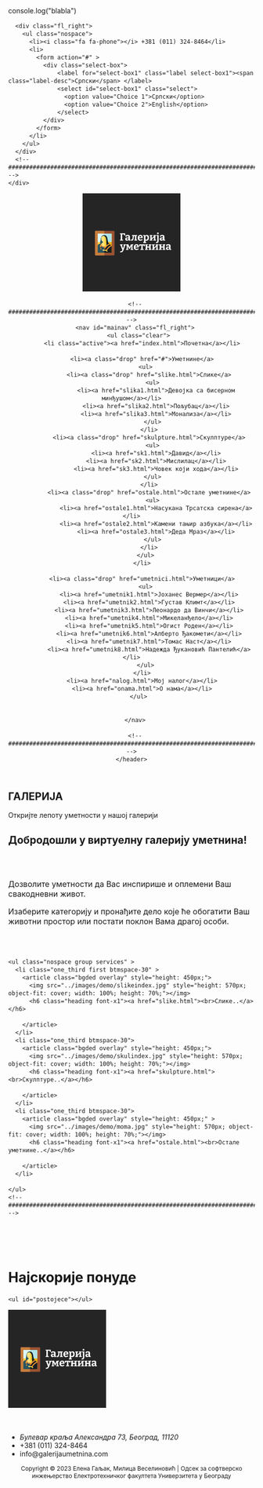 <!DOCTYPE html>

<html lang="">
<head>
<title>Галерија уметнина</title>
<meta charset="utf-8">
<meta name="viewport" content="width=device-width, initial-scale=1.0, maximum-scale=1.0, user-scalable=no">
<link rel="stylesheet" href="../layout/bootstrap.min.css">
<link href="../layout/styles/layout.css" rel="stylesheet" type="text/css" media="all">

<script src="../js/jquery.min.js"></script>
<script src="../js/jquery-3.7.0.min.js"></script>
<script src="../js/index.js"></script>
<script src="../js/pocetna.js"></script>


</head>
<body id="top">
console.log("blabla")
<div class="bgded overlay" style="background-image:url('../slike/poz2.jpg'); background-size: cover; background-position: center; "> 
  <!-- ################################################################################################ -->
  <div class="wrapper row0">
    <div id="topbar" class="hoc clear"> 
      <!-- ################################################################################################ -->
      
      <div class="fl_right">
        <ul class="nospace">
          <li><i class="fa fa-phone"></i> +381 (011) 324-8464</li>
          <li>
            <form action="#" >
              <div class="select-box">
                  <label for="select-box1" class="label select-box1"><span class="label-desc">Српски</span> </label>
                  <select id="select-box1" class="select">
                    <option value="Choice 1">Српски</option>
                    <option value="Choice 2">English</option>
                  </select>
              </div>
            </form>
          </li>
        </ul>
      </div>
      <!-- ################################################################################################ -->
    </div>
  </div>
  <!-- ################################################################################################ -->
  <!-- ################################################################################################ -->
  <!-- ################################################################################################ -->
  <div class="wrapper row1">
    <header id="header" class="hoc clear"> 
      <!-- ################################################################################################ -->
        <a href="index.html"><img src="../slike/logo4.png" id="logo-image"></a>
        
      
      <!-- ################################################################################################ -->
      <nav id="mainav" class="fl_right">
        <ul class="clear">
          <li class="active"><a href="index.html">Почетна</a></li>
          
          <li><a class="drop" href="#">Уметнине</a>
            <ul>
              <li><a class="drop" href="slike.html">Слике</a>
                <ul>
                  <li><a href="slika1.html">Девојка сa бисерном минђушом</a></li>
                  <li><a href="slika2.html">Пољубац</a></li>
                  <li><a href="slika3.html">Монализа</a></li>
                </ul>
              </li>
              <li><a class="drop" href="skulpture.html">Скулптуре</a>
                <ul>
                  <li><a href="sk1.html">Давид</a></li>
                  <li><a href="sk2.html">Мислилац</a></li>
                  <li><a href="sk3.html">Човек који хода</a></li>
                </ul>
              </li>
              <li><a class="drop" href="ostale.html">Остале уметнине</a>
                <ul>
                  <li><a href="ostale1.html">Насукана Трсатска сирена</a></li>
                  <li><a href="ostale2.html">Камени тањир азбука</a></li>
                  <li><a href="ostale3.html">Деда Mраз</a></li>
                </ul>
              </li>
            </ul>
          </li>

          <li><a class="drop" href="umetnici.html">Уметници</a>
            <ul>
              <li><a href="umetnik1.html">Јоханес Вермер</a></li>
              <li><a href="umetnik2.html">Густав Климт</a></li>
              <li><a href="umetnik3.html">Леонардо да Винчи</a></li>
              <li><a href="umetnik4.html">Микеланђело</a></li>
              <li><a href="umetnik5.html">Огист Роден</a></li>
              <li><a href="umetnik6.html">Алберто Ђакомети</a></li>
              <li><a href="umetnik7.html">Томас Наст</a></li>
              <li><a href="umetnik8.html">Надежда Ђукановић Пантелић</a></li>
            </ul>
          </li>
          <li><a href="nalog.html">Мој налог</a></li>
          <li><a href="onama.html">О нама</a></li>
        </ul>

       
      </nav>
      
      <!-- ################################################################################################ -->
    </header>
    
  </div>
  <!-- ################################################################################################ -->
  <!-- ################################################################################################ -->
  <!-- ################################################################################################ -->
  <div class="wrapper">
    <div id="pageintro" class="hoc clear"> 
      <!-- ################################################################################################ -->
      <article>
        <div>
         <!-- <p class="heading">ГАЛЕРИЈА</p>-->
          <h2 class="heading">ГАЛЕРИЈА</h2>
          <p class="heading">Откријте лепоту уметности у нашој галерији</p>
        </div>
        <footer>
          <!--<ul class="nospace inline pushright">
            <li>
              <a href="https://drive.google.com/file/d/0BwufrjuWVdV-MzZOYTdaN2F5Unc/view?usp=drive_link&resourcekey=0--8G7OhMtWwmqwjcSsE7yQg" download>
                <button>Preuzmi PDF</button>
              </a>
            </li>
            
            
            <li><a class="btn" href="#">дугме2</a></li>
          </ul>-->
        </footer>
      </article>
      <!-- ################################################################################################ -->
    </div>
  </div>
  <!-- ################################################################################################ -->
</div>
<!-- End Top Background Image Wrapper -->
<!-- ################################################################################################ -->
<!-- ################################################################################################ -->
<!-- ################################################################################################ -->

<div class="wrapper row2">
  <div class="hoc container clear"> 
    <!-- ################################################################################################ -->
    <h2>Добродошли у виртуелну галерију уметнина!</h2>
    <br><br>
    <p style="font-size: 16px">Дозволите уметности да Вас инспирише и оплемени Ваш свакодневни живот.</p>
    <p style="font-size: 16px";>Изаберите категорију и пронађите дело које ће обогатити Ваш животни простор или постати поклон Вама драгој особи.</p>
    <br><br>

    <ul class="nospace group services" >
      <li class="one_third first btmspace-30" >
        <article class="bgded overlay" style="height: 450px;">
          <img src="../images/demo/slikeindex.jpg" style="height: 570px; object-fit: cover; width: 100%; height: 70%;"></img>
          <h6 class="heading font-x1"><a href="slike.html"><br>Слике..</a></h6>
          
        </article>
      </li>
      <li class="one_third btmspace-30">
        <article class="bgded overlay" style="height: 450px;">
          <img src="../images/demo/skulindex.jpg" style="height: 570px; object-fit: cover; width: 100%; height: 70%;"></img>
          <h6 class="heading font-x1"><a href="skulpture.html"><br>Скулптуре..</a></h6>
          
        </article>
      </li>
      <li class="one_third btmspace-30">
        <article class="bgded overlay" style="height: 450px;" >
          <img src="../images/demo/moma.jpg" style="height: 570px; object-fit: cover; width: 100%; height: 70%;"></img>
          <h6 class="heading font-x1"><a href="ostale.html"><br>Остале уметнине..</a></h6>
          
        </article>
      </li>
   
    </ul>
    <!-- ################################################################################################ -->
  </div>
</div>

<div class="wrapper row3">
  <div class="hoc container clear">
    <h1><br><br>Најскорије понуде</h1>
       
    <ul id="postojece"></ul>
  </div>
</div>

<div class="wrapper row4">
  <footer id="footer" class="hoc clear"> 
    <!-- ################################################################################################ -->
    <!-- -->
    <div class="one_half first">
      <img src="../slike/logo4.png">
      <br><br><br>
      <ul class="nospace linklist contact">
        <li><i class="fa fa-map-marker"></i>
          <address>
          Булевар краља Александра 73, Београд, 11120
          </address>
        </li>
        <li><i class="fa fa-phone"></i> +381 (011) 324-8464</li>
        <li><i class="fa fa-envelope-o"></i> info@galerijaumetnina.com</li>
      </ul>
    </div>
   </footer>
</div>
<!-- ################################################################################################ -->
<!-- ################################################################################################ -->
<!-- ################################################################################################ -->
<div class="wrapper row5">
  <div id="copyright" class="hoc clear"> 
    <!-- ################################################################################################ -->
    <p class="fl_left" style="font-size: 12px; text-align: center;">Copyright &copy; 2023 Елена Гаљак, Милица Веселиновић | Одсек за софтверско инжењерство Електротехничког факултета
    Универзитета у Београду </p>
    <!--<p class="fl_right">Template by <a target="_blank" href="https://www.os-templates.com/" title="Free Website Templates">OS Templates</a></p>
     ################################################################################################ -->
  </div>
</div>
<!-- ################################################################################################ -->
<!-- ################################################################################################ -->
<!-- ################################################################################################ -->
<a id="backtotop" href="#top"><i class="fa fa-chevron-up"></i></a>
<!-- JAVASCRIPTS -->

</body>
</html>
